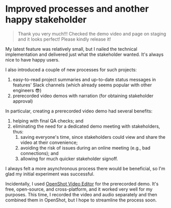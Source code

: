 # Improved processes and another happy stakeholder

> Thank you very much!!! Checked the demo video and page on staging and it looks perfect! Please kindly release it!

My latest feature was relatively small, but I nailed the technical implementation and delivered just what the stakeholder wanted. It's always nice to have happy users.

I also introduced a couple of new processes for such projects:

1. easy-to-read project summaries and up-to-date status messages in features' Slack channels (which already seems popular with other engineers 😎)
2. prerecorded video demos with narration (for obtaining stakeholder approval)

In particular, creating a prerecorded video demo had several benefits:

1. helping with final QA checks; and
2. eliminating the need for a dedicated demo meeting with stakeholders, thus:
    1. saving everyone's time, since stakeholders could view and share the video at their convenience;
    2. avoiding the risk of issues during an online meeting (e.g., bad connections); and
    3. allowing for much quicker stakeholder signoff.


I always felt a more asynchronous process there would be beneficial, so I'm glad my initial experiment was successful.

Incidentally, I used [OpenShot Video Editor](https://www.openshot.org) for the prerecorded demo. It's free, open-source, and cross-platform, and it worked very well for my purposes. This time, I recorded the video and audio separately and then combined them in OpenShot, but I hope to streamline the process soon.
